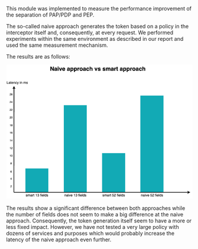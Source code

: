This module was implemented to measure the performance improvement of the separation of PAP/PDP and PEP.

The so-called naive approach generates the token based on a policy in the interceptor itself and, consequently, at every 
request. We performed experiments within the same environment as described in our report and used the same measurement 
mechanism. 

The results are as follows:

![Alternativtext](performance_comparison.png)

The results show a significant difference between both approaches while the number of fields does not seem to make a big
difference at the naive approach. Consequently, the token generation itself seem to have a more or less fixed impact. 
However, we have not tested a very large policy with dozens of services and purposes which would probably increase the
latency of the naive approach even further. 